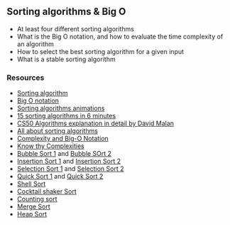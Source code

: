 ## Sorting algorithms & Big O

- At least four different sorting algorithms
- What is the Big O notation, and how to evaluate the time complexity of an algorithm
- How to select the best sorting algorithm for a given input
- What is a stable sorting algorithm


### Resources

- [Sorting algorithm](https://en.wikipedia.org/wiki/Sorting_algorithm)
- [Big O notation](https://rb.gy/uh784c)
- [Sorting algorithms animations](https://www.toptal.com/developers/sorting-algorithms)
- [15 sorting algorithms in 6 minutes](https://www.youtube.com/watch?v=kPRA0W1kECg)
- [CS50 Algorithms explanation in detail by David Malan](https://www.youtube.com/watch?v=yb0PY3LX2x8&t=2s)
- [All about sorting algorithms](https://www.geeksforgeeks.org/sorting-algorithms/)
- [Complexity and Big-O Notation](https://rb.gy/8o05fg)
- [Know thy Complexities](https://www.bigocheatsheet.com/)
- [Bubble Sort 1](https://youtu.be/lyZQPjUT5B4) and [Bubble SOrt 2](https://en.wikipedia.org/wiki/Bubble_sort)
- [Insertion Sort 1](https://youtu.be/ROalU379l3U) and [Insertion Sort 2](https://en.wikipedia.org/wiki/Insertion_sort)
- [Selection Sort 1](https://youtu.be/Ns4TPTC8whw) and [Selection Sort 2](https://en.wikipedia.org/wiki/Selection_sort)
- [Quick Sort 1](https://youtu.be/ywWBy6J5gz8) and [Quick Sort 2](https://en.wikipedia.org/wiki/Quicksort)
- [Shell Sort](https://en.wikipedia.org/wiki/Shellsort)
- [Cocktail shaker Sort](https://en.wikipedia.org/wiki/Cocktail_shaker_sort)
- [Counting sort](https://en.wikipedia.org/wiki/Counting_sort)
- [Merge Sort](https://en.wikipedia.org/wiki/Merge_sort)
- [Heap Sort](https://en.wikipedia.org/wiki/Heapsort)
